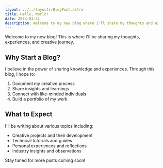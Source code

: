 ```yaml
---
layout: ../../layouts/BlogPost.astro
title: Hello, World!
date: 2024-03-31
description: Welcome to my new blog where I'll share my thoughts and experiences.
---
```


Welcome to my new blog! This is where I'll be sharing my thoughts, experiences, and creative journey.

## Why Start a Blog?

I believe in the power of sharing knowledge and experiences. Through this blog, I hope to:

1. Document my creative process
2. Share insights and learnings
3. Connect with like-minded individuals
4. Build a portfolio of my work

## What to Expect

I'll be writing about various topics including:

- Creative projects and their development
- Technical tutorials and guides
- Personal experiences and reflections
- Industry insights and observations

Stay tuned for more posts coming soon! 